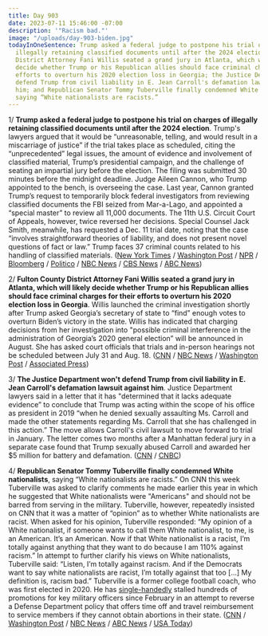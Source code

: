 ```yaml
---
title: Day 903
date: 2023-07-11 15:46:00 -07:00
description: '"Racism bad."'
image: "/uploads/day-903-biden.jpg"
todayInOneSentence: Trump asked a federal judge to postpone his trial on charges of
  illegally retaining classified documents until after the 2024 election; Fulton County
  District Attorney Fani Willis seated a grand jury in Atlanta, which will likely
  decide whether Trump or his Republican allies should face criminal charges for their
  efforts to overturn his 2020 election loss in Georgia; the Justice Department won't
  defend Trump from civil liability in E. Jean Carroll's defamation lawsuit against
  him; and Republican Senator Tommy Tuberville finally condemned White nationalists,
  saying “White nationalists are racists.”
---
```


1/ **Trump asked a federal judge to postpone his trial on charges of illegally retaining classified documents until after the 2024 election**. Trump's lawyers argued that it would be “unreasonable, telling, and would result in a miscarriage of justice” if the trial takes place as scheduled, citing the “unprecedented” legal issues, the amount of evidence and involvement of classified material, Trump’s presidential campaign, and the challenge of seating an impartial jury before the election. The filing was submitted 30 minutes before the midnight deadline. Judge Aileen Cannon, who Trump appointed to the bench, is overseeing the case. Last year, Cannon granted Trump’s request to temporarily block federal investigators from reviewing classified documents the FBI seized from Mar-a-Lago, and appointed a “special master” to review all 11,000 documents. The 11th U.S. Circuit Court of Appeals, however, twice reversed her decisions. Special Counsel Jack Smith, meanwhile, has requested a Dec. 11 trial date, noting that the case “involves straightforward theories of liability, and does not present novel questions of fact or law.” Trump faces 37 criminal counts related to his handling of classified materials. ([New York Times](https://www.nytimes.com/2023/07/11/us/politics/trump-documents-trial-postponement.html) / [Washington Post](https://www.washingtonpost.com/national-security/2023/07/11/trump-seeks-trial-delay/) / [NPR](https://www.npr.org/2023/07/11/1186926582/trump-asks-the-judge-to-delay-the-start-of-his-classified-documents-trial) / [Bloomberg](https://www.bloomberg.com/news/articles/2023-07-11/trump-seeks-to-postpone-setting-a-trial-date-in-documents-case?sref=MIBMEEoj) / [Politico](https://www.politico.com/news/2023/07/11/trump-classified-documents-trial-date-2024-00105565) / [NBC News](https://www.nbcnews.com/politics/politics-news/trumps-lawyers-oppose-starting-classified-docs-trial-december-rcna93572) / [CBS News](https://www.cbsnews.com/news/trump-federal-trial-delay-2024-election/) / [ABC News](https://abcnews.go.com/US/trump-seeks-lengthy-delay-classified-docs-trial-citing/story?id=101053240))

2/ **Fulton County District Attorney Fani Willis seated a grand jury in Atlanta, which will likely decide whether Trump or his Republican allies should face criminal charges for their efforts to overturn his 2020 election loss in Georgia**. Willis launched the criminal investigation shortly after Trump asked Georgia’s secretary of state to “find” enough votes to overturn Biden’s victory in the state. Willis has indicated that charging decisions from her investigation into "possible criminal interference in the administration of Georgia’s 2020 general election” will be announced in August. She has asked court officials that trials and in-person hearings not be scheduled between July 31 and Aug. 18. ([CNN](https://www.cnn.com/2023/07/11/politics/fulton-county-grand-jury-selection/index.html) / [NBC News](https://www.nbcnews.com/politics/donald-trump/georgia-grand-juries-impaneled-trump-probe-decision-looms-rcna93711) / [Washington Post](https://www.washingtonpost.com/nation/2023/07/11/trump-grand-jury-fulton-county-georgia/) / [Associated Press](https://apnews.com/article/trump-georgia-election-investigation-grand-jury-0cfd32492da81697879b8c8ac00f8c83))

3/ **The Justice Department won't defend Trump from civil liability in E. Jean Carroll's defamation lawsuit against him**. Justice Department lawyers said in a letter that it has "determined that it lacks adequate evidence” to conclude that Trump was acting within the scope of his office as president in 2019 “when he denied sexually assaulting Ms. Carroll and made the other statements regarding Ms. Carroll that she has challenged in this action.” The move allows Carroll's civil lawsuit to move forward to trial in January. The letter comes two months after a Manhattan federal jury in a separate case found that Trump sexually abused Carroll and awarded her $5 million for battery and defamation. ([CNN](https://www.cnn.com/2023/07/11/politics/trump-carroll-justice-department-immunity/index.html) / [CNBC](https://www.cnbc.com/2023/07/11/doj-trump-in-carroll-rape-defamation-case.html))

4/ **Republican Senator Tommy Tuberville finally condemned White nationalists**, saying “White nationalists are racists.” On CNN this week Tuberville was asked to clarify comments he made earlier this year in which he suggested that White nationalists were "Americans" and should not be barred from serving in the military. Tuberville, however, repeatedly insisted on CNN that it was a matter of “opinion” as to whether White nationalists are racist. When asked for his opinion, Tuberville responded: “My opinion of a White nationalist, if someone wants to call them White nationalist, to me, is an American. It’s an American. Now if that White nationalist is a racist, I’m totally against anything that they want to do because I am 110% against racism.” In attempt to further clarify his views on White nationalists, Tuberville said: “Listen, I’m totally against racism. And if the Democrats want to say white nationalists are racist, I’m totally against that too [...] My definition is, racism bad.” Tuberville is a former college football coach, who was first elected in 2020. He has [single-handedly](https://whatthefuckjusthappenedtoday.com/2023/07/10/day-902/#3-a-retired-college-football-coach-t) stalled hundreds of promotions for key military officers since February in an attempt to reverse a Defense Department policy that offers time off and travel reimbursement to service members if they cannot obtain abortions in their state. ([CNN](https://www.cnn.com/2023/07/11/politics/tommy-tuberville-white-nationalism-cnntv/index.html) / [Washington Post](https://www.washingtonpost.com/politics/2023/07/11/tuberville-military-racists-white-nationalist/) / [NBC News](https://www.nbcnews.com/politics/congress/gop-sen-tommy-tuberville-disputes-defining-white-nationalists-racist-rcna93599) / [ABC News](https://abcnews.go.com/Politics/tommy-tuberville-triples-claim-white-nationalists-unfairly-labeled/story?id=101095697) / [USA Today](https://www.usatoday.com/story/news/politics/2023/07/11/senate-tommy-tuberville-white-nationalists-military/70402570007/))
